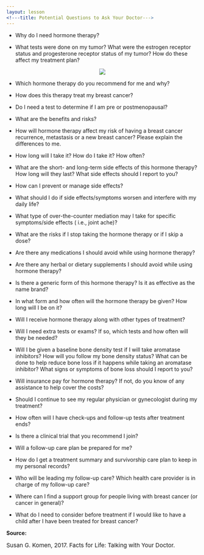 ```yaml
---
layout: lesson
<!---title: Potential Questions to Ask Your Doctor--->
---
```


* Why do I need hormone therapy?  

* What tests were done on my tumor? What were the estrogen receptor status and progesterone receptor status of my tumor? How do these affect my treatment plan? 

<p align="center">
<img src="https://scnslabutsa.github.io/myhthelperEduContent/Images/Whitedoc_patient.PNG"/>	
</p>	

* Which hormone therapy do you recommend for me and why? 

* How does this therapy treat my breast cancer?

* Do I need a test to determine if I am pre or postmenopausal?

* What are the benefits and risks?

* How will hormone therapy affect my risk of having a breast cancer recurrence, metastasis or a new breast cancer? Please explain the differences to me.  

* How long will I take it? How do I take it? How often?

* What are the short- and long-term side effects of this hormone therapy? How long will they last?  What side effects should I report to you? 

* How can I prevent or manage side effects?

* What should I do if side effects/symptoms worsen and interfere with my daily life?

* What type of over-the-counter mediation may I take for specific symptoms/side effects (
i.e., joint ache)?

* What are the risks if I stop taking the hormone therapy or if I skip a dose?

* Are there any medications I should avoid while using hormone therapy? 

* Are there any herbal or dietary supplements I should avoid while using hormone therapy?

* Is there a generic form of this hormone therapy? Is it as effective as the name brand? 

* In what form and how often will the hormone therapy be given? How long will I be on it? 

* Will I receive hormone therapy along with other types of treatment? 

* Will I need extra tests or exams? If so, which tests and how often will they be needed? 

* Will I be given a baseline bone density test if I will take aromatase inhibitors? How will you follow my bone density status? What can be done to help reduce bone loss if it happens while taking an aromatase inhibitor? What signs or symptoms of bone loss should I report to you? 

* Will insurance pay for hormone therapy? If not, do you know of any assistance to help cover the costs?

* Should I continue to see my regular physician or gynecologist during my treatment? 

* How often will I have check-ups and follow-up tests after treatment ends? 

* Is there a clinical trial that you recommend I join?

* Will a follow-up care plan be prepared for me? 

* How do I get a treatment summary and survivorship care plan to keep in my personal records?

* Who will be leading my follow-up care? Which health care provider is in charge of my follow-up care? 

* Where can I find a support group for people living with breast cancer (or cancer in general)? 

* What do I need to consider before treatment if I would like to have a child after I have been treated for breast cancer?

**Source:**

<span style="font-size:15px;">Susan G. Komen, 2017. Facts for Life: Talking with Your Doctor.</span>
